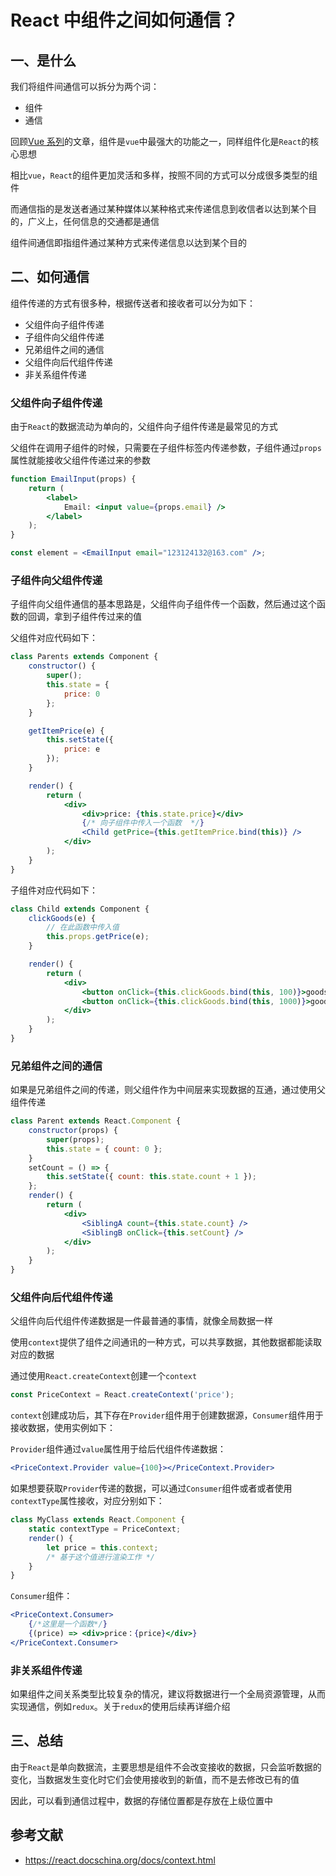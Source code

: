 # React 中组件之间如何通信？

## 一、是什么

我们将组件间通信可以拆分为两个词：

- 组件
- 通信

回顾[Vue 系列](https://mp.weixin.qq.com/s/uFjMz6BByA5eknBgkvgdeQ)的文章，组件是`vue`中最强大的功能之一，同样组件化是`React`的核心思想

相比`vue`，`React`的组件更加灵活和多样，按照不同的方式可以分成很多类型的组件

而通信指的是发送者通过某种媒体以某种格式来传递信息到收信者以达到某个目的，广义上，任何信息的交通都是通信

组件间通信即指组件通过某种方式来传递信息以达到某个目的

## 二、如何通信

组件传递的方式有很多种，根据传送者和接收者可以分为如下：

- 父组件向子组件传递
- 子组件向父组件传递
- 兄弟组件之间的通信
- 父组件向后代组件传递
- 非关系组件传递

### 父组件向子组件传递

由于`React`的数据流动为单向的，父组件向子组件传递是最常见的方式

父组件在调用子组件的时候，只需要在子组件标签内传递参数，子组件通过`props`属性就能接收父组件传递过来的参数

```jsx
function EmailInput(props) {
	return (
		<label>
			Email: <input value={props.email} />
		</label>
	);
}

const element = <EmailInput email="123124132@163.com" />;
```

### 子组件向父组件传递

子组件向父组件通信的基本思路是，父组件向子组件传一个函数，然后通过这个函数的回调，拿到子组件传过来的值

父组件对应代码如下：

```jsx
class Parents extends Component {
	constructor() {
		super();
		this.state = {
			price: 0
		};
	}

	getItemPrice(e) {
		this.setState({
			price: e
		});
	}

	render() {
		return (
			<div>
				<div>price: {this.state.price}</div>
				{/* 向子组件中传入一个函数  */}
				<Child getPrice={this.getItemPrice.bind(this)} />
			</div>
		);
	}
}
```

子组件对应代码如下：

```jsx
class Child extends Component {
	clickGoods(e) {
		// 在此函数中传入值
		this.props.getPrice(e);
	}

	render() {
		return (
			<div>
				<button onClick={this.clickGoods.bind(this, 100)}>goods1</button>
				<button onClick={this.clickGoods.bind(this, 1000)}>goods2</button>
			</div>
		);
	}
}
```

### 兄弟组件之间的通信

如果是兄弟组件之间的传递，则父组件作为中间层来实现数据的互通，通过使用父组件传递

```jsx
class Parent extends React.Component {
	constructor(props) {
		super(props);
		this.state = { count: 0 };
	}
	setCount = () => {
		this.setState({ count: this.state.count + 1 });
	};
	render() {
		return (
			<div>
				<SiblingA count={this.state.count} />
				<SiblingB onClick={this.setCount} />
			</div>
		);
	}
}
```

### 父组件向后代组件传递

父组件向后代组件传递数据是一件最普通的事情，就像全局数据一样

使用`context`提供了组件之间通讯的一种方式，可以共享数据，其他数据都能读取对应的数据

通过使用`React.createContext`创建一个`context`

```js
const PriceContext = React.createContext('price');
```

`context`创建成功后，其下存在`Provider`组件用于创建数据源，`Consumer`组件用于接收数据，使用实例如下：

`Provider`组件通过`value`属性用于给后代组件传递数据：

```jsx
<PriceContext.Provider value={100}></PriceContext.Provider>
```

如果想要获取`Provider`传递的数据，可以通过`Consumer`组件或者或者使用`contextType`属性接收，对应分别如下：

```jsx
class MyClass extends React.Component {
	static contextType = PriceContext;
	render() {
		let price = this.context;
		/* 基于这个值进行渲染工作 */
	}
}
```

`Consumer`组件：

```jsx
<PriceContext.Consumer>
	{/*这里是一个函数*/}
	{(price) => <div>price：{price}</div>}
</PriceContext.Consumer>
```

### 非关系组件传递

如果组件之间关系类型比较复杂的情况，建议将数据进行一个全局资源管理，从而实现通信，例如`redux`。关于`redux`的使用后续再详细介绍

## 三、总结

由于`React`是单向数据流，主要思想是组件不会改变接收的数据，只会监听数据的变化，当数据发生变化时它们会使用接收到的新值，而不是去修改已有的值

因此，可以看到通信过程中，数据的存储位置都是存放在上级位置中

## 参考文献

- https://react.docschina.org/docs/context.html
